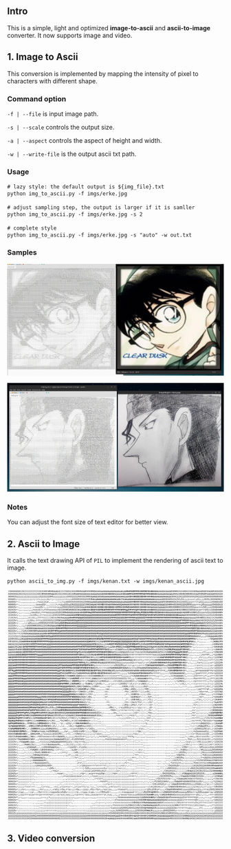 ## Intro
This is a simple, light and optimized **image-to-ascii** and **ascii-to-image** converter. It now supports image and video.

## 1. Image to Ascii
This conversion is implemented by mapping the intensity of pixel to characters with different shape.
### Command option
`-f | --file` is input image path.

`-s | --scale` controls the output size.

`-a | --aspect` controls the aspect of height and width.

`-w | --write-file` is the output ascii txt path.

### Usage
```
# lazy style: the default output is ${img_file}.txt
python img_to_ascii.py -f imgs/erke.jpg

# adjust sampling step, the output is larger if it is samller
python img_to_ascii.py -f imgs/erke.jpg -s 2

# complete style
python img_to_ascii.py -f imgs/erke.jpg -s "auto" -w out.txt
```

### Samples
<p align="center">
    <img src="imgs/kenan_screen.jpg", width="800px">
</p>

<p align="center">
    <img src="imgs/chijing_screen.jpg", width="800px">
</p>

### Notes
You can adjust the font size of text editor for better view.

## 2. Ascii to Image
It calls the text drawing API of `PIL` to implement the rendering of ascii text to image.
```
python ascii_to_img.py -f imgs/kenan.txt -w imgs/kenan_ascii.jpg
```

<p align="center">
    <img src="imgs/kenan_ascii.jpg", width="500px">
</p>

## 3. Video conversion

